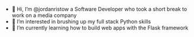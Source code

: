 - 👋 Hi, I’m @jordanristow a Software Developer who took a short break to work on a media company
- 👀 I’m interested in brushing up my full stack Python skills
- 🌱 I’m currently learning how to build web apps with the Flask framework


<!---
jordanristow/jordanristow is a ✨ special ✨ repository because its `README.md` (this file) appears on your GitHub profile.
You can click the Preview link to take a look at your changes.
--->
